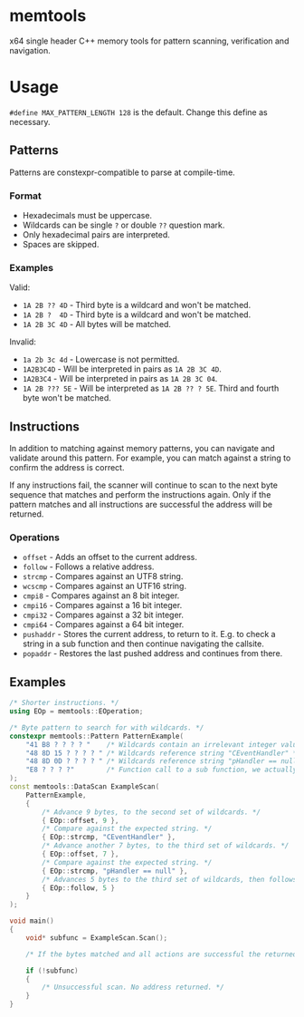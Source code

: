 # memtools
x64 single header C++ memory tools for pattern scanning, verification and navigation.

# Usage
`#define MAX_PATTERN_LENGTH 128` is the default. Change this define as necessary.

## Patterns
Patterns are constexpr-compatible to parse at compile-time.

### Format
- Hexadecimals must be uppercase.
- Wildcards can be single `?` or double `??` question mark.
- Only hexadecimal pairs are interpreted.
- Spaces are skipped.

### Examples
Valid:
- `1A 2B ?? 4D` - Third byte is a wildcard and won't be matched.
- `1A 2B ?  4D` - Third byte is a wildcard and won't be matched.
- `1A 2B 3C 4D` - All bytes will be matched.

Invalid:
- `1a 2b 3c 4d` - Lowercase is not permitted.
- `1A2B3C4D` - Will be interpreted in pairs as `1A 2B 3C 4D`.
- `1A2B3C4` - Will be interpreted in pairs as `1A 2B 3C 04`.
- `1A 2B ??? 5E` - Will be interpreted as `1A 2B ?? ? 5E`. Third and fourth byte won't be matched.

## Instructions
In addition to matching against memory patterns, you can navigate and validate around this pattern. For example, you can match against a string to confirm the address is correct.

If any instructions fail, the scanner will continue to scan to the next byte sequence that matches and perform the instructions again.
Only if the pattern matches and all instructions are successful the address will be returned.

### Operations
- `offset` - Adds an offset to the current address.
- `follow` - Follows a relative address.
- `strcmp` - Compares against an UTF8 string.
- `wcscmp` - Compares against an UTF16 string.
- `cmpi8` - Compares against an 8 bit integer.
- `cmpi16` - Compares against a 16 bit integer.
- `cmpi32` - Compares against a 32 bit integer.
- `cmpi64` - Compares against a 64 bit integer.
- `pushaddr` - Stores the current address, to return to it. E.g. to check a string in a sub function and then continue navigating the callsite.
- `popaddr` - Restores the last pushed address and continues from there.

## Examples

```cpp
/* Shorter instructions. */
using EOp = memtools::EOperation;

/* Byte pattern to search for with wildcards. */
constexpr memtools::Pattern PatternExample(
	"41 B8 ? ? ? ? "    /* Wildcards contain an irrelevant integer value, that changes often. */
	"48 8D 15 ? ? ? ? " /* Wildcards reference string "CEventHandler" */
	"48 8D 0D ? ? ? ? " /* Wildcards reference string "pHandler == null" */
	"E8 ? ? ? ?"        /* Function call to a sub function, we actually want a pointer to. */
);
const memtools::DataScan ExampleScan(
	PatternExample,
	{
		/* Advance 9 bytes, to the second set of wildcards. */
		{ EOp::offset, 9 },
		/* Compare against the expected string. */
		{ EOp::strcmp, "CEventHandler" },
		/* Advance another 7 bytes, to the third set of wildcards. */
		{ EOp::offset, 7 },
		/* Compare against the expected string. */
		{ EOp::strcmp, "pHandler == null" },
		/* Advances 5 bytes to the third set of wildcards, then follows the relative address. */
		{ EOp::follow, 5 }
	}
);

void main()
{
	void* subfunc = ExampleScan.Scan();

	/* If the bytes matched and all actions are successful the returned pointer should be in the function called at E8 ? ? ? ?. */

	if (!subfunc)
	{
		/* Unsuccessful scan. No address returned. */
	}
}
```
